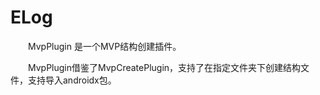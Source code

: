 # ELog
&emsp;&emsp;MvpPlugin 是一个MVP结构创建插件。

&emsp;&emsp;MvpPlugin借鉴了MvpCreatePlugin，支持了在指定文件夹下创建结构文件，支持导入androidx包。

